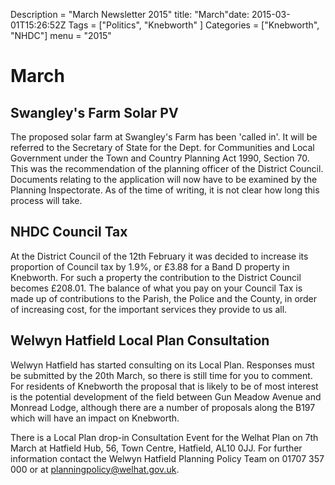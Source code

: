 Description = "March Newsletter 2015"title: "March"date: 2015-03-01T15:26:52Z
Tags = ["Politics", "Knebworth" ]
Categories = ["Knebworth", "NHDC"]
menu = "2015"


# March

## Swangley's Farm Solar PV

The proposed solar farm at Swangley's Farm has been 'called in'. It will
be referred to the Secretary of State for the Dept. for Communities and
Local Government under the Town and Country Planning Act 1990, Section
70. This was the recommendation of the planning officer of the District
Council. Documents relating to the application will now have to be
examined by the Planning Inspectorate. As of the time of writing, it is
not clear how long this process will take.

## NHDC Council Tax

At the District Council of the 12th February it was decided to increase
its proportion of Council tax by 1.9%, or &pound;3.88 for a Band D property in
Knebworth. For such a property the contribution to the District Council
becomes &pound;208.01. The balance of what you pay on your Council Tax is made
up of contributions to the Parish, the Police and the County, in order
of increasing cost, for the important services they provide to us all.

## Welwyn Hatfield Local Plan Consultation

Welwyn Hatfield has started consulting on its Local Plan. Responses must
be submitted by the 20th March, so there is still time for you to
comment. For residents of Knebworth the proposal that is likely to be of
most interest is the potential development of the field between Gun
Meadow Avenue and Monread Lodge, although there are a number of
proposals along the B197 which will have an impact on Knebworth.

There is a Local Plan drop-in Consultation Event for the Welhat Plan on
7th March at Hatfield Hub, 56, Town Centre, Hatfield, AL10 0JJ. For
further information contact the Welwyn Hatfield Planning Policy Team on
01707 357 000 or at planningpolicy@welhat.gov.uk.
